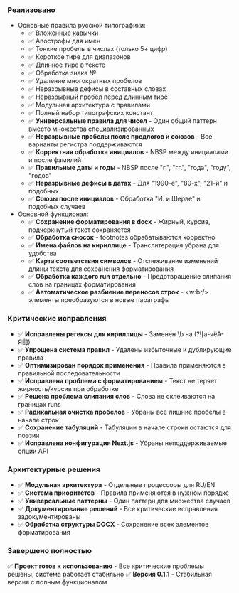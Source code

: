 ### Реализовано
- Основные правила русской типографики:
  - ✅ Вложенные кавычки
  - ✅ Апострофы для имен
  - ✅ Тонкие пробелы в числах (только 5+ цифр)
  - ✅ Короткое тире для диапазонов
  - ✅ Длинное тире в тексте
  - ✅ Обработка знака №
  - ✅ Удаление многократных пробелов
  - ✅ Неразрывные дефисы в составных словах
  - ✅ Неразрывный пробел перед длинным тире
  - ✅ Модульная архитектура с правилами
  - ✅ Полный набор типографских констант
  - ✅ **Универсальные правила для чисел** - Один общий паттерн вместо множества специализированных
  - ✅ **Неразрывные пробелы после предлогов и союзов** - Все варианты регистра поддерживаются
  - ✅ **Корректная обработка инициалов** - NBSP между инициалами и после фамилий
  - ✅ **Правильные даты и годы** - NBSP после "г.", "гг.", "года", "году", "годов"
  - ✅ **Неразрывные дефисы в датах** - Для "1990-е", "80-х", "21-й" и подобных
  - ✅ **Союзы после инициалов** - Обработка "И. и Шерве" и подобных случаев
- Основной функционал:
  - ✅ **Сохранение форматирования в docx** - Жирный, курсив, подчеркнутый текст сохраняется
  - ✅ **Обработка сносок** - footnotes обрабатываются корректно
  - ✅ **Имена файлов на кириллице** - Транслитерация убрана для удобства
  - ✅ **Карта соответствия символов** - Отслеживание изменений длины текста для сохранения форматирования
  - ✅ **Обработка каждого run отдельно** - Предотвращение слипания слов на границах форматирования
  - ✅ **Автоматическое разбиение переносов строк** - <w:br/> элементы преобразуются в новые параграфы

### Критические исправления
- ✅ **Исправлены регексы для кириллицы** - Заменен \b на (?![а-яёА-ЯЁ])
- ✅ **Упрощена система правил** - Удалены избыточные и дублирующие правила
- ✅ **Оптимизирован порядок применения** - Правила применяются в правильной последовательности
- ✅ **Исправлена проблема с форматированием** - Текст не теряет жирность/курсив при обработке
- ✅ **Решена проблема слипания слов** - Слова не склеиваются на границах runs
- ✅ **Радикальная очистка пробелов** - Убраны все лишние пробелы в начале строк
- ✅ **Сохранение табуляций** - Табуляции в начале строки остаются для поэзии
- ✅ **Исправлена конфигурация Next.js** - Убраны неподдерживаемые опции API

### Архитектурные решения
- ✅ **Модульная архитектура** - Отдельные процессоры для RU/EN
- ✅ **Система приоритетов** - Правила применяются в нужном порядке
- ✅ **Универсальные паттерны** - Один паттерн для множества случаев
- ✅ **Документирование решений** - Все критические исправления задокументированы
- ✅ **Обработка структуры DOCX** - Сохранение всех элементов форматирования

### Завершено полностью
✅ **Проект готов к использованию** - Все критические проблемы решены, система работает стабильно
✅ **Версия 0.1.1** - Стабильная версия с полным функционалом
